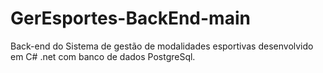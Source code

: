 # GerEsportes-BackEnd-main

Back-end do Sistema de gestão de modalidades esportivas desenvolvido em C# .net com banco de dados PostgreSql.
